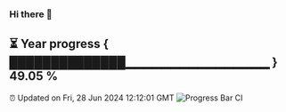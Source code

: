 ### Hi there 👋
⏳ Year progress { ██████████████▁▁▁▁▁▁▁▁▁▁▁▁▁▁▁▁ } 49.05 %
---
⏰ Updated on Fri, 28 Jun 2024 12:12:01 GMT
![Progress Bar CI](https://github.com/Moyi321/Moyi321/workflows/Progress%20Bar%20CI/badge.svg)
